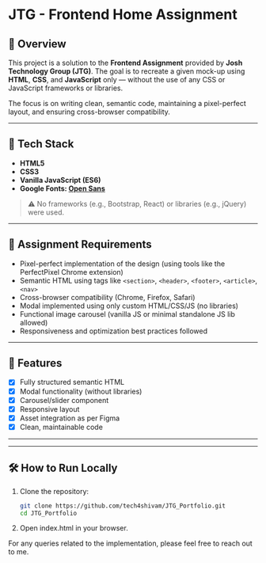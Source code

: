 
# JTG - Frontend Home Assignment

## 📄 Overview

This project is a solution to the **Frontend Assignment** provided by **Josh Technology Group (JTG)**. The goal is to recreate a given mock-up using **HTML**, **CSS**, and **JavaScript** only — without the use of any CSS or JavaScript frameworks or libraries.

The focus is on writing clean, semantic code, maintaining a pixel-perfect layout, and ensuring cross-browser compatibility.

---

## 🔧 Tech Stack

- **HTML5**
- **CSS3**
- **Vanilla JavaScript (ES6)**
- **Google Fonts: [Open Sans](https://fonts.google.com/specimen/Open+Sans)**

> ⚠️ No frameworks (e.g., Bootstrap, React) or libraries (e.g., jQuery) were used.

---

## 🎯 Assignment Requirements

- Pixel-perfect implementation of the design (using tools like the PerfectPixel Chrome extension)
- Semantic HTML using tags like `<section>`, `<header>`, `<footer>`, `<article>`, `<nav>`
- Cross-browser compatibility (Chrome, Firefox, Safari)
- Modal implemented using only custom HTML/CSS/JS (no libraries)
- Functional image carousel (vanilla JS or minimal standalone JS lib allowed)
- Responsiveness and optimization best practices followed

---

## 🧩 Features

- [x] Fully structured semantic HTML
- [x] Modal functionality (without libraries)
- [x] Carousel/slider component
- [x] Responsive layout
- [x] Asset integration as per Figma
- [x] Clean, maintainable code

---


---

## 🛠️ How to Run Locally

1. Clone the repository:
   ```bash
   git clone https://github.com/tech4shivam/JTG_Portfolio.git
   cd JTG_Portfolio
2. Open index.html in your browser.
   
For any queries related to the implementation, please feel free to reach out to me. 

